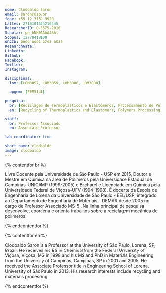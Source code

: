 ```yaml
---
nome: Clodoaldo Saron
email: saron@usp.br
fone: +55 12 3159 9920
Lattes: 2716101594216445
ResearcherID: O-5575-2016
Scholar: pe_hNH0AAAAJ&hl
Scopus: 12779418100
ORCID: 0000-0001-8793-8533
ResearchGate:
Linkedin:
Github:
Facebook:
Twitter:
Instagram:

disciplinas:
  lom: [LOM3057, LOM3059, LOM3086, LOM3088]

  ppgem: [PEM5141]

pesquisa:
  br: [Reciclagem de Termoplásticos e Elastômeros, Processamento de Polímeros, Aditivação de Polímeros, Degradação e Envelhecimento de Polímeros]
  en: [Recycling of Thermoplastics and Elastomers, Polymers Processing, Polymers Additivation, Degradation and Aging of Polymers]   

staff:
  br: Professor Associado
  en: Associate Professor

lab_coordinator: true

short_name: clodoaldo
image: clodoaldo
---
```


{% contentfor br %}

Livre Docente pela Universidade de São Paulo - USP em 2015, Doutor e Mestre em Química na área de Polímeros pela Universidade Estadual de Campinas-UNICAMP (1999-2005) e Bacharel e Licenciado em Química pela Universidade Federal de Viçosa-UFV (1994-1998).  É docente da Escola de Engenharia de Lorena da Universidade de São Paulo - EEL/USP, integrado ao Departamento de Engenharia de Materiais - DEMAR desde 2005 no cargo de Professor Associado  MS-5 . Na linha principal de pesquisa desenvolve, coordena e orienta trabalhos sobre a reciclagem mecânica de polímeros.

{% endcontentfor %}

{% contentfor en %}

Clodoaldo Saron is a Professor at the University of São Paulo, Lorena, SP, Brazil. He received his BS in Chemical from the Federal University of Viçosa, Viçosa, MG in 1998 and his MS and PhD in Materials Engineering from the University of Campinas, Campinas, SP in 2001 and 2005. He received the Associate Professor title in Engineering School of Lorena, University of São Paulo in 2013. His research interests include recycling and materials processing.

{% endcontentfor %}
